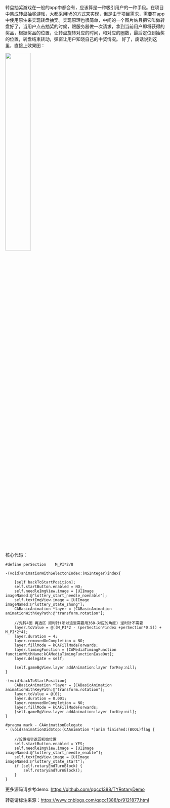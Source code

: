转盘抽奖游戏在一般的app中都会有，应该算是一种吸引用户的一种手段。在项目中集成转盘抽奖游戏，大都采用h5的方式来实现，但是由于项目需求，需要在app中使用原生来实现转盘抽奖。实现原理也很简单，中间的一个图片姑且把它叫做转盘好了，当用户点击抽奖的时候，跟服务器做一次请求，拿到当前用户即将获得的奖品，根据奖品的位置，让转盘旋转对应的时间，和对应的圈数，最后定位到抽奖的位置，转盘结束转动，弹窗让用户知晓自己的中奖情况。
    好了，废话说到这里，直接上效果图：

<img src="https://github.com/qqcc1388/TYRotaryDemo/blob/master/ezgif.com-video-to-gif.gif" width="40%" height="40%">

核心代码：
```
#define perSection    M_PI*2/8

-(void)animationWithSelectonIndex:(NSInteger)index{
    
    [self backToStartPosition];
    self.startButton.enabled = NO;
    self.needleImgView.image = [UIImage imageNamed:@"lottery_start_needle_noenable"];
    self.textImgView.image = [UIImage imageNamed:@"lottery_state_zhong"];
    CABasicAnimation *layer = [CABasicAnimation animationWithKeyPath:@"transform.rotation"];
    
    //先转4圈 再选区 顺时针(所以这里需要用360-对应的角度) 逆时针不需要
    layer.toValue = @((M_PI*2 - (perSection*index +perSection*0.5)) + M_PI*2*4);
    layer.duration = 4;
    layer.removedOnCompletion = NO;
    layer.fillMode = kCAFillModeForwards;
    layer.timingFunction = [CAMediaTimingFunction functionWithName:kCAMediaTimingFunctionEaseOut];
    layer.delegate = self;
    
    [self.gameBgView.layer addAnimation:layer forKey:nil];
}

-(void)backToStartPosition{
    CABasicAnimation *layer = [CABasicAnimation animationWithKeyPath:@"transform.rotation"];
    layer.toValue = @(0);
    layer.duration = 0.001;
    layer.removedOnCompletion = NO;
    layer.fillMode = kCAFillModeForwards;
    [self.gameBgView.layer addAnimation:layer forKey:nil];
}

#pragma mark - CAAnimationDelegate
- (void)animationDidStop:(CAAnimation *)anim finished:(BOOL)flag {
    
    //设置指针返回初始位置
    self.startButton.enabled = YES;
    self.needleImgView.image = [UIImage imageNamed:@"lottery_start_needle_enable"];
    self.textImgView.image = [UIImage imageNamed:@"lottery_state_start"];
    if (self.rotaryEndTurnBlock) {
        self.rotaryEndTurnBlock();
    }
}
```

更多源码请参考demo: https://github.com/qqcc1388/TYRotaryDemo

转载请标注来源：https://www.cnblogs.com/qqcc1388/p/9121877.html
